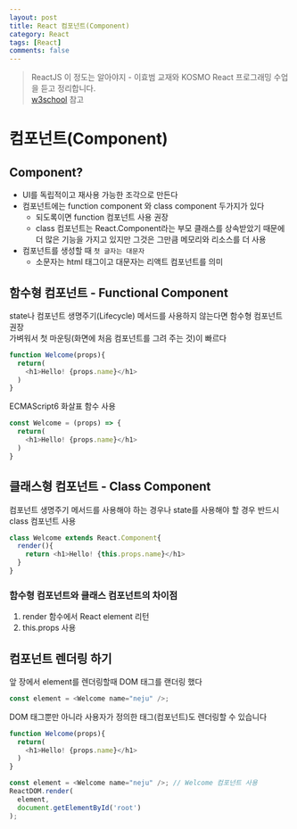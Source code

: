 ```yaml
---
layout: post
title: React 컴포넌트(Component)
category: React
tags: [React]
comments: false
---
```

> ReactJS 이 정도는 알아야지 - 이효범 교재와 KOSMO React 프로그래밍 수업을 듣고 정리합니다.  
> [w3school](https://www.w3schools.com) 참고

# 컴포넌트(Component)

## Component?

- UI를 독립적이고 재사용 가능한 조각으로 만든다
- 컴포넌트에는 function component 와 class component 두가지가 있다
  - 되도록이면 function 컴포넌트 사용 권장
  - class 컴포넌트는 React.Component라는 부모 클래스를 상속받았기 때문에 더 많은 기능을 가지고 있지만 그것은 그만큼 메모리와 리소스를 더 사용
- 컴포넌트를 생성할 때 `첫 글자는 대문자`
  - 소문자는 html 태그이고 대문자는 리액트 컴포넌트를 의미

## 함수형 컴포넌트 - Functional Component

state나 컴포넌트 생명주기(Lifecycle) 메서드를 사용하지 않는다면 함수형 컴포넌트 권장  
가벼워서 첫 마운팅(화면에 처음 컴포넌트를 그려 주는 것)이 빠르다

```javascript
function Welcome(props){
  return(
  	<h1>Hello! {props.name}</h1>
  )
}
```

ECMAScript6 화살표 함수 사용

```javascript
const Welcome = (props) => {
  return(
  	<h1>Hello! {props.name}</h1>
  )
}
```

## 클래스형 컴포넌트 - Class Component

컴포넌트 생명주기 메서드를 사용해야 하는 경우나 state를 사용해야 할 경우 반드시 class 컴포넌트 사용

```javascript
class Welcome extends React.Component{
  render(){
  	return <h1>Hello! {this.props.name}</h1>
  }
}
```

### 함수형 컴포넌트와 클래스 컴포넌트의 차이점

1. render 함수에서 React element 리턴
2. this.props 사용

## 컴포넌트 렌더링 하기

앞 장에서 element를 렌더링할때 DOM 태그를 랜더링 했다

```javascript
const element = <Welcome name="neju" />;
```

DOM 태그뿐만 아니라 사용자가 정의한 태그(컴포넌트)도 렌더링할 수 있습니다 

```javascript
function Welcome(props){
  return(
    <h1>Hello! {props.name}</h1>
  )
}

const element = <Welcome name="neju" />; // Welcome 컴포넌트 사용
ReactDOM.render(
  element,
  document.getElementById('root')
);
```
